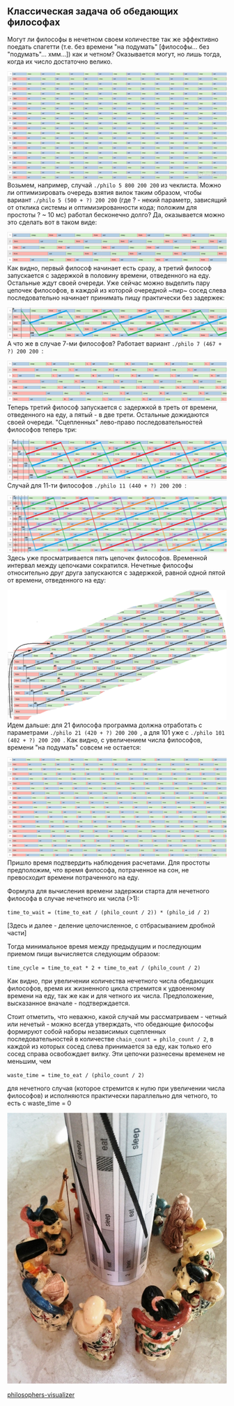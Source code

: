 ## Классическая задача об обедающих философах
Могут ли философы в нечетном своем количестве так же эффективно поедать спагетти (т.е. без времени "на подумать" \[философы... без "подумать"... хмм...\]) как и четном? Оказывается могут, но лишь тогда, когда их число достаточно велико.

![philo_22_410_200_200](./images/0_philo_22_410_200_200.png)
Возьмем, например, случай `./philo 5 800 200 200` из чеклиста. Можно ли оптимизировать очередь взятия вилок таким образом, чтобы вариант `./philo 5 (500 + ?) 200 200` (где  ? - некий параметр, зависящий от отклика системы и оптимизированности кода; положим для простоты ? ~ 10 мс) работал бесконечно долго? Да, оказывается можно это сделать вот в таком виде:

![philo_5_510_200_200](./images/1_philo_5_510_200_200.png)
Как видно, первый философ начинает есть сразу, а третий философ запускается с задержкой в половину времени, отведенного на еду. Остальные ждут своей очереди. Уже сейчас можно выделить пару цепочек философов, в каждой из которой очередной ~пир~ сосед слева последовательно начинает принимать пищу практически без задержек:

![philo_5_510_200_200_mark_num](./images/2_philo_5_510_200_200_mark_num.png)
А что же в случае 7-ми философов? Работает вариант `./philo 7 (467 + ?) 200 200 `:

![philo_7_476_200_200](./images/3_philo_7_476_200_200.png)
Теперь третий философ запускается с задержкой в треть от времени, отведенного на еду, а пятый - в две трети. Остальные дожидаются своей очереди. "Сцепленных" лево-право последовательностей философов теперь три:

![philo_7_476_200_200_mark_num](./images/4_philo_7_476_200_200_mark_num.png)
Случай для 11-ти философов `./philo 11 (440 + ?) 200 200 `:

![philo_11_450_200_200_mark_num](./images/5_philo_11_450_200_200_mark_num.png)
Здесь уже просматривается пять цепочек философов. Временной интервал между  цепочками сократился. Нечетные философы относительно друг друга запускаются с задержкой, равной одной пятой от времени, отведенного на еду:

![philo_11_450_200_200_mark_cylinder](./images/6_philo_11_450_200_200_mark_cylinder.png)
Идем дальше: для 21 философа программа должна отработать с параметрами `./philo 21 (420 + ?) 200 200 `, а для 101 уже с `./philo 101 (402 + ?) 200 200 `. Как видно, с увеличением числа философов, времени "на подумать" совсем не остается:

![philo_21_430_200_200](./images/7_philo_21_430_200_200.png)
Пришло время подтвердить наблюдения расчетами. Для простоты предположим, что время философа, потраченное на сон, не превосходит времени потраченного на еду.

Формула для вычисления времени задержки старта для нечетного философа в случае нечетного их числа (>1): 

`time_to_wait = (time_to_eat / (philo_count / 2)) * (philo_id / 2)`

\[Здесь и далее - деление целочисленное, с отбрасыванием дробной части\]

Тогда минимальное время между предыдущим и последующим приемом пищи  вычисляется следующим образом:

`time_cycle = time_to_eat * 2 + time_to_eat / (philo_count / 2)`

Как видно, при увеличении количества нечетного числа обедающих философов, время их жизненного цикла стремится к удвоенному времени на еду, так же как и для четного их числа. Предположение, высказанное вначале - подтверждается.

Стоит отметить, что неважно,  какой случай мы рассматриваем - четный или нечетый - можно всегда утверждать, что обедающие философы формируют собой наборы независимых сцепленных последовательностей в количестве `chain_count = philo_count / 2`, в каждой из которых сосед слева принимается за еду, как только его сосед справа освобождает вилку. Эти цепочки разнесены временем не меньшим, чем

`waste_time = time_to_eat / (philo_count / 2)`

для нечетного случая (которое стремится к нулю при увеличении числа философов) и исполняются практически параллельно для четного, то есть с waste_time = 0 

![philo_cycle](./images/8_philo_cycle.jpg)

[philosophers-visualizer](https://nafuka11.github.io/philosophers-visualizer/)
